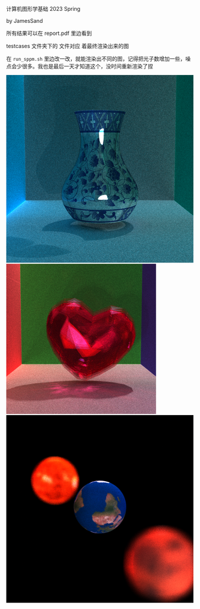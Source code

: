 计算机图形学基础 2023 Spring

by JamesSand

所有结果可以在 report.pdf 里边看到

testcases 文件夹下的 文件对应 着最终渲染出来的图

在 `run_sppm.sh` 里边改一改，就能渲染出不同的图，记得把光子数增加一些，噪点会少很多。我也是最后一天才知道这个，没时间重新渲染了捏

<img src="./img/vase.bmp" style="zoom:50%;" />


<img src="./img/heart_fall.bmp" style="zoom:50%;" />

<img src="./img/earth.bmp" style="zoom:50%;" />